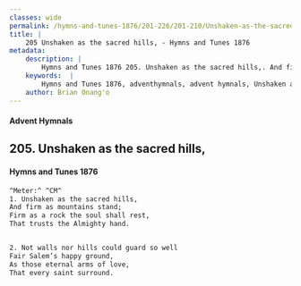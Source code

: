 ```yaml
---
classes: wide
permalink: /hymns-and-tunes-1876/201-226/201-210/Unshaken-as-the-sacred-hills,/
title: |
    205 Unshaken as the sacred hills, - Hymns and Tunes 1876
metadata:
    description: |
        Hymns and Tunes 1876 205. Unshaken as the sacred hills,. And firm as mountains stand; Firm as a rock the soul shall rest,  That trusts the Almighty hand. 
    keywords:  |
        Hymns and Tunes 1876, adventhymnals, advent hymnals, Unshaken as the sacred hills,, And firm as mountains stand;, 
    author: Brian Onang'o
---
```


#### Advent Hymnals
## 205. Unshaken as the sacred hills,
####  Hymns and Tunes 1876

```txt
^Meter:^ ^CM^
1. Unshaken as the sacred hills,
And firm as mountains stand;
Firm as a rock the soul shall rest, 
That trusts the Almighty hand.


2. Not walls nor hills could guard so well
Fair Salem’s happy ground,
As those eternal arms of love,
That every saint surround.
```